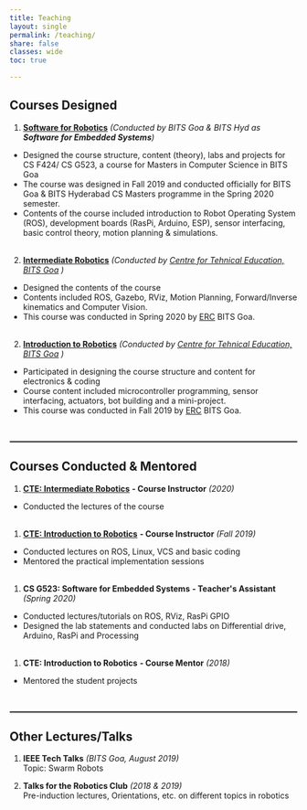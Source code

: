 ```yaml
---
title: Teaching
layout: single
permalink: /teaching/
share: false
classes: wide
toc: true

---
```

## Courses Designed

1. [**Software for Robotics**]() _(Conducted by BITS Goa & BITS Hyd as **Software for Embedded Systems**)_ <br>
  * Designed the course structure, content (theory), labs and projects for CS F424/ CS G523, a course for Masters in Computer Science in BITS Goa
  * The course was designed in Fall 2019 and conducted officially for BITS Goa & BITS Hyderabad CS Masters programme in the Spring 2020 semester.
  * Contents of the course included introduction to Robot Operating System (ROS), development boards (RasPi, Arduino, ESP), sensor interfacing, basic control theory, motion planning & simulations. 
<br><br>

2. [**Intermediate Robotics**](https://github.com/ERC-BPGC/cte-archive/tree/master/Sem2_19-20) _(Conducted by [Centre for Tehnical Education, BITS Goa](https://bpgc-cte.org/) )_ <br>
  * Designed the contents of the course
  * Contents included ROS, Gazebo, RViz, Motion Planning, Forward/Inverse kinematics and Computer Vision.
  * This course was conducted in Spring 2020 by [ERC](https://erc-bpgc.github.io/) BITS Goa.
<br><br>

2. [**Introduction to Robotics**](https://github.com/ERC-BPGC/cte-archive/tree/master/Sem1_19-20) _(Conducted by [Centre for Tehnical Education, BITS Goa](https://bpgc-cte.org/) )_ <br>
  * Participated in designing the course structure and content for electronics & coding
  * Course content included microcontroller programming, sensor interfacing, actuators, bot building and a mini-project.
  * This course was conducted in Fall 2019 by [ERC](https://erc-bpgc.github.io/) BITS Goa.

<br/>
<hr style="border:1px solid gray"/>

## Courses Conducted & Mentored
1. [**CTE: Intermediate Robotics**](https://github.com/ERC-BPGC/cte-archive/tree/master/Sem2_19-20) **- Course Instructor** _(2020)_ <br>
  * Conducted the lectures of the course
<br><br>

1. [**CTE: Introduction to Robotics**](https://github.com/ERC-BPGC/cte-archive/tree/master/Sem1_19-20) **- Course Instructor** _(Fall 2019)_
  * Conducted lectures on ROS, Linux, VCS and basic coding
  * Mentored the practical implementation sessions
<br><br>

1. **CS G523: Software for Embedded Systems** **- Teacher's Assistant** _(Spring 2020)_
  * Conducted lectures/tutorials on ROS, RViz, RasPi GPIO
  * Designed the lab statements and conducted labs on Differential drive, Arduino, RasPi and Processing
<br><br>
1. **CTE: Introduction to Robotics** **- Course Mentor** _(2018)_
  * Mentored the student projects

<br/>
<hr style="border:1px solid gray"/>

## Other Lectures/Talks

1. **IEEE Tech Talks** _(BITS Goa, August 2019)_
    <br> Topic: Swarm Robots

2. **Talks for the Robotics Club** _(2018 & 2019)_
    <br> Pre-induction lectures, Orientations, etc. on different topics in robotics
